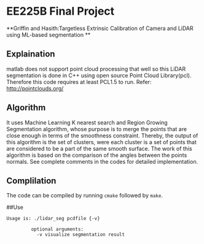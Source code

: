 # EE225B Final Project

**Griffin and Hasith:Targetless Extrinsic Calibration of Camera and LiDAR 
using ML-based segmentation
**

## Explaination
matlab does not support point cloud processing that well so this LiDAR segmentation is done in C++ using open source Point Cloud Library(pcl). Therefore this code requires at least PCL1.5 to run.
Refer: http://pointclouds.org/

## Algorithm
It uses Machine Learning K nearest search and Region Growing Segmentation algorithm, whose purpose is to merge the points that are close enough in terms of the smoothness constraint. Thereby, the output of this algorithm is the set of clusters, were each cluster is a set of points that are considered to be a part of the same smooth surface. The work of this algorithm is based on the comparison of the angles between the points normals.
See complete comments in the codes for detailed implementation.

## Complilation
The code can be compiled by running `cmake` followed by `make`.

##Use
```
Usage is: ./lidar_seg pcdfile {-v}

         optional arguments:
           -v visualize segmentation result
